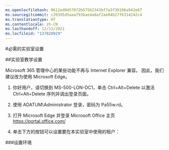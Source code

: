 ```yaml
---
ms.openlocfilehash: 0612ed04576f2b57562343bf7a3f30106a942e67
ms.sourcegitcommit: c203d5d5aaaf93bae4a8af2ae04b27f6314242c4
ms.translationtype: HT
ms.contentlocale: zh-CN
ms.lasthandoff: 12/13/2021
ms.locfileid: "137820929"
---
```

#<a name="required-lab-setup"></a>必需的实验室设置

##<a name="lab-setup"></a>实验室教学设置

Microsoft 365 管理中心的某些功能不再与 Internet Explorer 兼容。 因此，我们建议改为使用 Microsoft Edge。

1. 你好用户，请切换到 MS-500-LON-DC1，单击 Ctrl+Alt+Delete 以激活 Ctrl+Alt+Delete 序列并调出登录页面。

2. 使用 ADATUM\Administrator 登录，密码为 Pa55w.rd。

3. 打开 Microsoft Edge 并登录 Microsoft Office 主页 https://portal.office.com/

4. 单击下方的按钮可以设置要在本实验室中使用的租户：

###<a name="setup-environment"></a>设置环境
